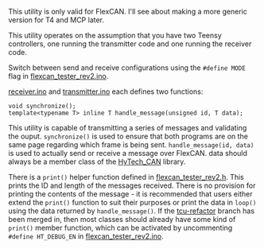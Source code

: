 This utility is only valid for FlexCAN. I'll see about making a more generic version for T4 and MCP later.

This utility operates on the assumption that you have two Teensy controllers, one running the transmitter code and one running the receiver code.

Switch between send and receive configurations using the `#define MODE` flag in [flexcan_tester_rev2.ino](./flexcan_tester_rev2.ino).

[receiver.ino](./receiver.ino) and [transmitter.ino](./transmitter.ino) each defines two functions:

```
void synchronize();
template<typename T> inline T handle_message(unsigned id, T data);
```

This utility is capable of transmitting a series of messages and validating the ouput. `synchronize()` is used to ensure that both programs are on the same page regarding which frame is being sent. `handle_message(id, data)` is used to actually send or receive a message over FlexCAN. data should always be a member class of the [HyTech_CAN](../Libraries/HyTech_CAN) library.

There is a `print()` helper function defined in [flexcan_tester_rev2.h](./flexcan_tester_rev2.h). This prints the ID and length of the messages received. There is no provision for printing the contents of the message - it is recommended that users either extend the `print()` function to suit their purposes or print the data in `loop()` using the data returned by `handle_message()`. If the [tcu-refactor](https://github.com/hytech-racing/code-2020/tree/tcu-refactor) branch has been merged in, then most classes should already have some kind of `print()` member function, which can be activated by uncommenting `#define HT_DEBUG_EN` in [flexcan_tester_rev2.ino](./flexcan_tester_rev2.ino).
